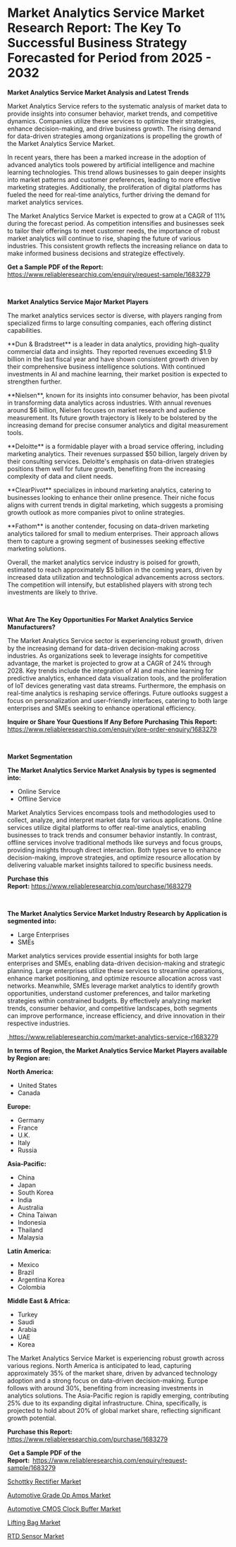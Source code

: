 <p><h1>Market Analytics Service Market Research Report: The Key To Successful Business Strategy Forecasted for Period from 2025 - 2032</h1></p><p><strong>Market Analytics Service Market Analysis and Latest Trends</strong></p>
<p><p>Market Analytics Service refers to the systematic analysis of market data to provide insights into consumer behavior, market trends, and competitive dynamics. Companies utilize these services to optimize their strategies, enhance decision-making, and drive business growth. The rising demand for data-driven strategies among organizations is propelling the growth of the Market Analytics Service Market. </p><p>In recent years, there has been a marked increase in the adoption of advanced analytics tools powered by artificial intelligence and machine learning technologies. This trend allows businesses to gain deeper insights into market patterns and customer preferences, leading to more effective marketing strategies. Additionally, the proliferation of digital platforms has fueled the need for real-time analytics, further driving the demand for market analytics services.</p><p>The Market Analytics Service Market is expected to grow at a CAGR of 11% during the forecast period. As competition intensifies and businesses seek to tailor their offerings to meet customer needs, the importance of robust market analytics will continue to rise, shaping the future of various industries. This consistent growth reflects the increasing reliance on data to make informed business decisions and strategize effectively.</p></p>
<p><strong>Get a Sample PDF of the Report:&nbsp;</strong> <a href="https://www.reliableresearchiq.com/enquiry/request-sample/1683279?utm_campaign=1129&utm_medium=2&utm_source=Github&utm_content=ia&utm_term=26032025&utm_id=market-analytics-service">https://www.reliableresearchiq.com/enquiry/request-sample/1683279</a></p>
<p>&nbsp;</p>
<p><strong>Market Analytics Service Major Market Players</strong></p>
<p><p>The market analytics services sector is diverse, with players ranging from specialized firms to large consulting companies, each offering distinct capabilities. </p><p>**Dun & Bradstreet** is a leader in data analytics, providing high-quality commercial data and insights. They reported revenues exceeding $1.9 billion in the last fiscal year and have shown consistent growth driven by their comprehensive business intelligence solutions. With continued investments in AI and machine learning, their market position is expected to strengthen further.</p><p>**Nielsen**, known for its insights into consumer behavior, has been pivotal in transforming data analytics across industries. With annual revenues around $6 billion, Nielsen focuses on market research and audience measurement. Its future growth trajectory is likely to be bolstered by the increasing demand for precise consumer analytics and digital measurement tools.</p><p>**Deloitte** is a formidable player with a broad service offering, including marketing analytics. Their revenues surpassed $50 billion, largely driven by their consulting services. Deloitte's emphasis on data-driven strategies positions them well for future growth, benefiting from the increasing complexity of data and client needs.</p><p>**ClearPivot** specializes in inbound marketing analytics, catering to businesses looking to enhance their online presence. Their niche focus aligns with current trends in digital marketing, which suggests a promising growth outlook as more companies pivot to online strategies.</p><p>**Fathom** is another contender, focusing on data-driven marketing analytics tailored for small to medium enterprises. Their approach allows them to capture a growing segment of businesses seeking effective marketing solutions.</p><p>Overall, the market analytics service industry is poised for growth, estimated to reach approximately $5 billion in the coming years, driven by increased data utilization and technological advancements across sectors. The competition will intensify, but established players with strong tech investments are likely to thrive.</p></p>
<p>&nbsp;</p>
<p><strong>What Are The Key Opportunities For Market Analytics Service Manufacturers?</strong></p>
<p><p>The Market Analytics Service sector is experiencing robust growth, driven by the increasing demand for data-driven decision-making across industries. As organizations seek to leverage insights for competitive advantage, the market is projected to grow at a CAGR of 24% through 2028. Key trends include the integration of AI and machine learning for predictive analytics, enhanced data visualization tools, and the proliferation of IoT devices generating vast data streams. Furthermore, the emphasis on real-time analytics is reshaping service offerings. Future outlooks suggest a focus on personalization and user-friendly interfaces, catering to both large enterprises and SMEs seeking to enhance operational efficiency.</p></p>
<p><strong>Inquire or Share Your Questions If Any Before Purchasing This Report:</strong> <a href="https://www.reliableresearchiq.com/enquiry/pre-order-enquiry/1683279?utm_campaign=1129&utm_medium=2&utm_source=Github&utm_content=ia&utm_term=26032025&utm_id=market-analytics-service">https://www.reliableresearchiq.com/enquiry/pre-order-enquiry/1683279</a></p>
<p>&nbsp;</p>
<p><strong>Market Segmentation</strong></p>
<p><strong>The Market Analytics Service Market Analysis by types is segmented into:</strong></p>
<p><ul><li>Online Service</li><li>Offline Service</li></ul></p>
<p><p>Market Analytics Services encompass tools and methodologies used to collect, analyze, and interpret market data for various applications. Online services utilize digital platforms to offer real-time analytics, enabling businesses to track trends and consumer behavior instantly. In contrast, offline services involve traditional methods like surveys and focus groups, providing insights through direct interaction. Both types serve to enhance decision-making, improve strategies, and optimize resource allocation by delivering valuable market insights tailored to specific business needs.</p></p>
<p><strong>Purchase this Report:&nbsp;</strong><a href="https://www.reliableresearchiq.com/purchase/1683279?utm_campaign=1129&utm_medium=2&utm_source=Github&utm_content=ia&utm_term=26032025&utm_id=market-analytics-service">https://www.reliableresearchiq.com/purchase/1683279</a></p>
<p>&nbsp;</p>
<p><strong>The Market Analytics Service Market Industry Research by Application is segmented into:</strong></p>
<p><ul><li>Large Enterprises</li><li>SMEs</li></ul></p>
<p><p>Market analytics services provide essential insights for both large enterprises and SMEs, enabling data-driven decision-making and strategic planning. Large enterprises utilize these services to streamline operations, enhance market positioning, and optimize resource allocation across vast networks. Meanwhile, SMEs leverage market analytics to identify growth opportunities, understand customer preferences, and tailor marketing strategies within constrained budgets. By effectively analyzing market trends, consumer behavior, and competitive landscapes, both segments can improve performance, increase efficiency, and drive innovation in their respective industries.</p></p>
<p><a href="https://www.reliableresearchiq.com/market-analytics-service-r1683279?utm_campaign=1129&utm_medium=2&utm_source=Github&utm_content=ia&utm_term=26032025&utm_id=market-analytics-service">&nbsp;https://www.reliableresearchiq.com/market-analytics-service-r1683279</a></p>
<p><strong>In terms of Region, the Market Analytics Service Market Players available by Region are:</strong></p>
<p>
    <p> <strong> North America: </strong>
        <ul>
            <li>United States</li>
            <li>Canada</li>
        </ul>
        </p> 
    <p> <strong> Europe: </strong>
        <ul>
            <li>Germany</li>
            <li>France</li>
            <li>U.K.</li>
            <li>Italy</li>
            <li>Russia</li>
        </ul>
        </p> 
    <p> <strong> Asia-Pacific: </strong>
        <ul>
            <li>China</li>
            <li>Japan</li>
            <li>South Korea</li>
            <li>India</li>
            <li>Australia</li>
            <li>China Taiwan</li>
            <li>Indonesia</li>
            <li>Thailand</li>
            <li>Malaysia</li>
        </ul>
        </p> 
    <p> <strong> Latin America: </strong>
        <ul>
            <li>Mexico</li>
            <li>Brazil</li>
            <li>Argentina Korea</li>
            <li>Colombia</li>
        </ul>
        </p> 
    <p> <strong> Middle East & Africa: </strong>
        <ul>
            <li>Turkey</li>
            <li>Saudi</li>
            <li>Arabia</li>
            <li>UAE</li>
            <li>Korea</li>
        </ul>
    </p>
    </p>
<p><p>The Market Analytics Service Market is experiencing robust growth across various regions. North America is anticipated to lead, capturing approximately 35% of the market share, driven by advanced technology adoption and a strong focus on data-driven decision-making. Europe follows with around 30%, benefiting from increasing investments in analytics solutions. The Asia-Pacific region is rapidly emerging, contributing 25% due to its expanding digital infrastructure. China, specifically, is projected to hold about 20% of global market share, reflecting significant growth potential.</p></p>
<p><strong>Purchase this Report: </strong><a href="https://www.reliableresearchiq.com/purchase/1683279?utm_campaign=1129&utm_medium=2&utm_source=Github&utm_content=ia&utm_term=26032025&utm_id=market-analytics-service">https://www.reliableresearchiq.com/purchase/1683279</a></p>
<p>&nbsp;<strong>Get a Sample PDF of the Report:&nbsp;&nbsp;</strong><a href="https://www.reliableresearchiq.com/enquiry/request-sample/1683279?utm_campaign=1129&utm_medium=2&utm_source=Github&utm_content=ia&utm_term=26032025&utm_id=market-analytics-service">https://www.reliableresearchiq.com/enquiry/request-sample/1683279</a></p>
<p><strong></strong></p>
<p><p><a href="https://github.com/trenkkwasek84/Market-Research-Report-List-1/blob/main/schottky-rectifier-market.md?utm_campaign=1129&utm_medium=2&utm_source=Github&utm_content=ia&utm_term=26032025&utm_id=market-analytics-service">Schottky Rectifier Market</a></p><p><a href="https://github.com/snapetylerho/Market-Research-Report-List-1/blob/main/automotive-grade-op-amps-market.md?utm_campaign=1129&utm_medium=2&utm_source=Github&utm_content=ia&utm_term=26032025&utm_id=market-analytics-service">Automotive Grade Op Amps Market</a></p><p><a href="https://github.com/sulvantomppa/Market-Research-Report-List-1/blob/main/automotive-cmos-clock-buffer-market.md?utm_campaign=1129&utm_medium=2&utm_source=Github&utm_content=ia&utm_term=26032025&utm_id=market-analytics-service">Automotive CMOS Clock Buffer Market</a></p><p><a href="https://github.com/brinnoifon/Market-Research-Report-List-1/blob/main/lifting-bag-market.md?utm_campaign=1129&utm_medium=2&utm_source=Github&utm_content=ia&utm_term=26032025&utm_id=market-analytics-service">Lifting Bag Market</a></p><p><a href="https://github.com/iwanesucices/Market-Research-Report-List-1/blob/main/rtd-sensor-market.md?utm_campaign=1129&utm_medium=2&utm_source=Github&utm_content=ia&utm_term=26032025&utm_id=market-analytics-service">RTD Sensor Market</a></p></p>
